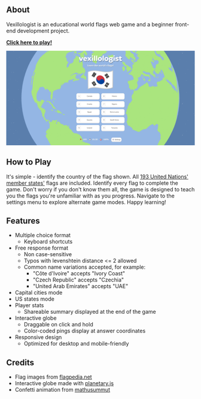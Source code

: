 ## About
Vexillologist is an educational world flags web game and a beginner front-end development project.

[**Click here to play!**](https://billywojcicki.github.io/vexillologist/)

![screenshot](screenshot.png)

## How to Play

It's simple - identify the country of the flag shown. All [193 United Nations' member states'](https://www.un.org/en/about-us/member-states) flags are included. Identify every flag to complete the game. Don't worry if you don't know them all, the game is designed to teach you the flags you're unfamiliar with as you progress. Navigate to the settings menu to explore alternate game modes. Happy learning!

## Features

- Multiple choice format
  - Keyboard shortcuts
- Free response format
  - Non case-sensitive
  - Typos with levenshtein distance <= 2 allowed
  - Common name variations accepted, for example:
    - "Côte d'Ivoire" accepts "Ivory Coast"
    - "Czech Republic" accepts "Czechia"
    - "United Arab Emirates" accepts "UAE"
- Capital cities mode
- US states mode
- Player stats
  - Shareable summary displayed at the end of the game
- Interactive globe
  - Draggable on click and hold
  - Color-coded pings display at answer coordinates
- Responsive design
  - Optimized for desktop and mobile-friendly

## Credits

- Flag images from [flagpedia.net](https://flagpedia.net/about)
- Interactive globe made with [planetary.js](http://planetaryjs.com/)
- Confetti animation from [mathusummut](https://github.com/mathusummut/confetti.js)